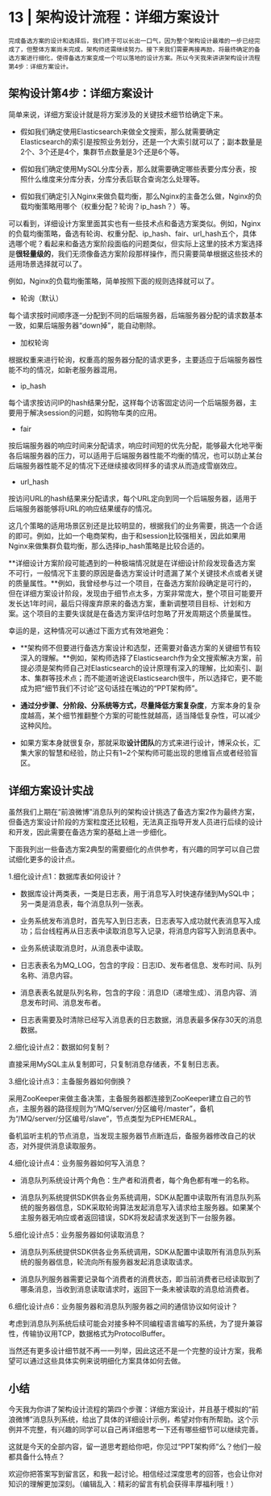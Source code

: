 # 13 | 架构设计流程：详细方案设计

    完成备选方案的设计和选择后，我们终于可以长出一口气，因为整个架构设计最难的一步已经完成了，但整体方案尚未完成，架构师还需继续努力。接下来我们需要再接再励，将最终确定的备选方案进行细化，使得备选方案变成一个可以落地的设计方案。所以今天我来讲讲架构设计流程第4步：详细方案设计。

## 架构设计第4步：详细方案设计

简单来说，详细方案设计就是将方案涉及的关键技术细节给确定下来。

*   假如我们确定使用Elasticsearch来做全文搜索，那么就需要确定Elasticsearch的索引是按照业务划分，还是一个大索引就可以了；副本数量是2个、3个还是4个，集群节点数量是3个还是6个等。
    
*   假如我们确定使用MySQL分库分表，那么就需要确定哪些表要分库分表，按照什么维度来分库分表，分库分表后联合查询怎么处理等。
    
*   假如我们确定引入Nginx来做负载均衡，那么Nginx的主备怎么做，Nginx的负载均衡策略用哪个（权重分配？轮询？ip\_hash？）等。
    

可以看到，详细设计方案里面其实也有一些技术点和备选方案类似。例如，Nginx的负载均衡策略，备选有轮询、权重分配、ip\_hash、fair、url\_hash五个，具体选哪个呢？看起来和备选方案阶段面临的问题类似，但实际上这里的技术方案选择是**很轻量级的**，我们无须像备选方案阶段那样操作，而只需要简单根据这些技术的适用场景选择就可以了。

例如，Nginx的负载均衡策略，简单按照下面的规则选择就可以了。

*   轮询（默认）

每个请求按时间顺序逐一分配到不同的后端服务器，后端服务器分配的请求数基本一致，如果后端服务器“down掉”，能自动剔除。

*   加权轮询

根据权重来进行轮询，权重高的服务器分配的请求更多，主要适应于后端服务器性能不均的情况，如新老服务器混用。

*   ip\_hash

每个请求按访问IP的hash结果分配，这样每个访客固定访问一个后端服务器，主要用于解决session的问题，如购物车类的应用。

*   fair

按后端服务器的响应时间来分配请求，响应时间短的优先分配，能够最大化地平衡各后端服务器的压力，可以适用于后端服务器性能不均衡的情况，也可以防止某台后端服务器性能不足的情况下还继续接收同样多的请求从而造成雪崩效应。

*   url\_hash

按访问URL的hash结果来分配请求，每个URL定向到同一个后端服务器，适用于后端服务器能够将URL的响应结果缓存的情况。

这几个策略的适用场景区别还是比较明显的，根据我们的业务需要，挑选一个合适的即可。例如，比如一个电商架构，由于和session比较强相关，因此如果用Nginx来做集群负载均衡，那么选择ip\_hash策略是比较合适的。

**详细设计方案阶段可能遇到的一种极端情况就是在详细设计阶段发现备选方案不可行，一般情况下主要的原因是备选方案设计时遗漏了某个关键技术点或者关键的质量属性。**例如，我曾经参与过一个项目，在备选方案阶段确定是可行的，但在详细方案设计阶段，发现由于细节点太多，方案非常庞大，整个项目可能要开发长达1年时间，最后只得废弃原来的备选方案，重新调整项目目标、计划和方案。这个项目的主要失误就是在备选方案评估时忽略了开发周期这个质量属性。

幸运的是，这种情况可以通过下面方式有效地避免：

*   **架构师不但要进行备选方案设计和选型，还需要对备选方案的关键细节有较深入的理解。**例如，架构师选择了Elasticsearch作为全文搜索解决方案，前提必须是架构师自己对Elasticsearch的设计原理有深入的理解，比如索引、副本、集群等技术点；而不能道听途说Elasticsearch很牛，所以选择它，更不能成为把“细节我们不讨论”这句话挂在嘴边的“PPT架构师”。
    
*   **通过分步骤、分阶段、分系统等方式，尽量降低方案复杂度**，方案本身的复杂度越高，某个细节推翻整个方案的可能性就越高，适当降低复杂性，可以减少这种风险。
    
*   如果方案本身就很复杂，那就采取**设计团队**的方式来进行设计，博采众长，汇集大家的智慧和经验，防止只有1~2个架构师可能出现的思维盲点或者经验盲区。
    

## 详细方案设计实战

虽然我们上期在“前浪微博”消息队列的架构设计挑选了备选方案2作为最终方案，但备选方案设计阶段的方案粒度还比较粗，无法真正指导开发人员进行后续的设计和开发，因此需要在备选方案的基础上进一步细化。

下面我列出一些备选方案2典型的需要细化的点供参考，有兴趣的同学可以自己尝试细化更多的设计点。

1.细化设计点1：数据库表如何设计？

*   数据库设计两类表，一类是日志表，用于消息写入时快速存储到MySQL中；另一类是消息表，每个消息队列一张表。
    
*   业务系统发布消息时，首先写入到日志表，日志表写入成功就代表消息写入成功；后台线程再从日志表中读取消息写入记录，将消息内容写入到消息表中。
    
*   业务系统读取消息时，从消息表中读取。
    
*   日志表表名为MQ\_LOG，包含的字段：日志ID、发布者信息、发布时间、队列名称、消息内容。
    
*   消息表表名就是队列名称，包含的字段：消息ID（递增生成）、消息内容、消息发布时间、消息发布者。
    
*   日志表需要及时清除已经写入消息表的日志数据，消息表最多保存30天的消息数据。
    

2.细化设计点2：数据如何复制？

直接采用MySQL主从复制即可，只复制消息存储表，不复制日志表。

3.细化设计点3：主备服务器如何倒换？

采用ZooKeeper来做主备决策，主备服务器都连接到ZooKeeper建立自己的节点，主服务器的路径规则为“/MQ/server/分区编号/master”，备机为“/MQ/server/分区编号/slave”，节点类型为EPHEMERAL。

备机监听主机的节点消息，当发现主服务器节点断连后，备服务器修改自己的状态，对外提供消息读取服务。

4.细化设计点4：业务服务器如何写入消息？

*   消息队列系统设计两个角色：生产者和消费者，每个角色都有唯一的名称。
    
*   消息队列系统提供SDK供各业务系统调用，SDK从配置中读取所有消息队列系统的服务器信息，SDK采取轮询算法发起消息写入请求给主服务器。如果某个主服务器无响应或者返回错误，SDK将发起请求发送到下一台服务器。
    

5.细化设计点5：业务服务器如何读取消息？

*   消息队列系统提供SDK供各业务系统调用，SDK从配置中读取所有消息队列系统的服务器信息，轮流向所有服务器发起消息读取请求。
    
*   消息队列服务器需要记录每个消费者的消费状态，即当前消费者已经读取到了哪条消息，当收到消息读取请求时，返回下一条未被读取的消息给消费者。
    

6.细化设计点6：业务服务器和消息队列服务器之间的通信协议如何设计？

考虑到消息队列系统后续可能会对接多种不同编程语言编写的系统，为了提升兼容性，传输协议用TCP，数据格式为ProtocolBuffer。

当然还有更多设计细节就不再一一列举，因此这还不是一个完整的设计方案，我希望可以通过这些具体实例来说明细化方案具体如何去做。

## 小结

今天我为你讲了架构设计流程的第四个步骤：详细方案设计，并且基于模拟的“前浪微博”消息队列系统，给出了具体的详细设计示例，希望对你有所帮助。这个示例并不完整，有兴趣的同学可以自己再详细思考一下还有哪些细节可以继续完善。

这就是今天的全部内容，留一道思考题给你吧，你见过“PPT架构师”么？他们一般都具备什么特点？

欢迎你把答案写到留言区，和我一起讨论。相信经过深度思考的回答，也会让你对知识的理解更加深刻。（编辑乱入：精彩的留言有机会获得丰厚福利哦！）
    